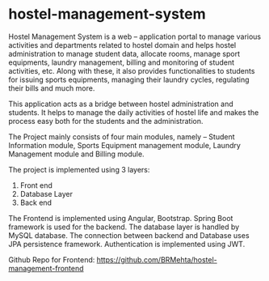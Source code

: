 # hostel-management-system
 
 Hostel Management System is a web – application portal to manage various activities
and departments related to hostel domain and helps hostel administration to manage 
student data, allocate rooms, manage sport equipments, laundry management, billing 
and monitoring of student activities, etc. Along with these, it also provides 
functionalities to students for issuing sports equipments, managing their laundry 
cycles, regulating their bills and much more.

This application acts as a bridge between hostel administration and students. It helps 
to manage the daily activities of hostel life and makes the process easy both for the 
students and the administration.

The Project mainly consists of four main modules, namely – Student Information 
module, Sports Equipment management module, Laundry Management module and 
Billing module.

The project is implemented using 3 layers: 
1. Front end 
2. Database Layer 
3. Back end 

The Frontend is implemented using Angular, Bootstrap.
Spring Boot framework is used for the backend.
The database layer is handled by MySQL database.
The connection between backend and Database uses JPA persistence framework.
Authentication is implemented using JWT.

Github Repo for Frontend: 
https://github.com/BRMehta/hostel-management-frontend
